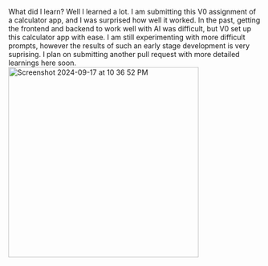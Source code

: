 What did I learn? Well I learned a lot. I am submitting this V0 assignment of a calculator app, and I was surprised how well it worked. In the past, getting the frontend and backend to work well with AI was difficult, but V0 set up this calculator app with ease. I am still experimenting with more difficult prompts, however the results of such an early stage development is very suprising. I plan on submitting another pull request with more detailed learnings here soon. 
<img width="379" alt="Screenshot 2024-09-17 at 10 36 52 PM" src="https://github.com/user-attachments/assets/a3bb7672-7cd1-4e92-83bc-7475adb9ba92">
